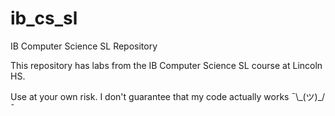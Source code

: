 # ib_cs_sl
IB Computer Science SL Repository

This repository has labs from the IB Computer Science SL course at Lincoln HS.

Use at your own risk.
I don't guarantee that my code actually works ¯\\\_(ツ)_/¯
